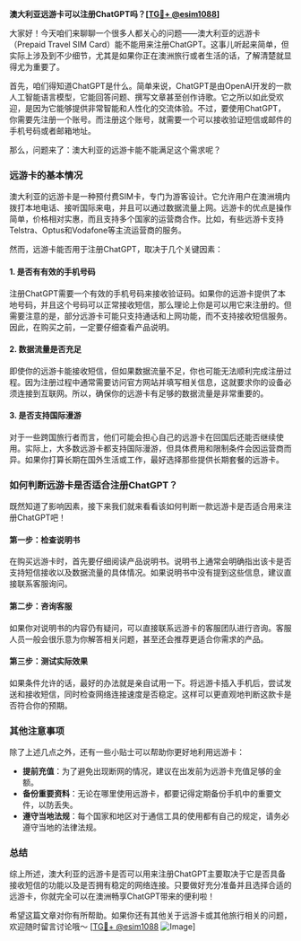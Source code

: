 **澳大利亚远游卡可以注册ChatGPT吗？[[TG💪+ @esim1088](https://t.me/s/esim1088)]**

大家好！今天咱们来聊聊一个很多人都关心的问题——澳大利亚的远游卡（Prepaid Travel SIM Card）能不能用来注册ChatGPT。这事儿听起来简单，但实际上涉及到不少细节，尤其是如果你正在澳洲旅行或者生活的话，了解清楚就显得尤为重要了。

首先，咱们得知道ChatGPT是什么。简单来说，ChatGPT是由OpenAI开发的一款人工智能语言模型，它能回答问题、撰写文章甚至创作诗歌。它之所以如此受欢迎，是因为它能够提供非常智能和人性化的交流体验。不过，要使用ChatGPT，你需要先注册一个账号。而注册这个账号，就需要一个可以接收验证短信或邮件的手机号码或者邮箱地址。

那么，问题来了：澳大利亚的远游卡能不能满足这个需求呢？

### **远游卡的基本情况**
澳大利亚的远游卡是一种预付费SIM卡，专门为游客设计。它允许用户在澳洲境内拨打本地电话、接听国际来电，并且可以通过数据流量上网。远游卡的优点是操作简单，价格相对实惠，而且支持多个国家的运营商合作。比如，有些远游卡支持Telstra、Optus和Vodafone等主流运营商的服务。

然而，远游卡能否用于注册ChatGPT，取决于几个关键因素：

#### **1. 是否有有效的手机号码**
注册ChatGPT需要一个有效的手机号码来接收验证码。如果你的远游卡提供了本地号码，并且这个号码可以正常接收短信，那么理论上你是可以用它来注册的。但需要注意的是，部分远游卡可能只支持通话和上网功能，而不支持接收短信服务。因此，在购买之前，一定要仔细查看产品说明。

#### **2. 数据流量是否充足**
即使你的远游卡能接收短信，但如果数据流量不足，你也可能无法顺利完成注册过程。因为注册过程中通常需要访问官方网站并填写相关信息，这就要求你的设备必须连接到互联网。所以，确保你的远游卡有足够的数据流量是非常重要的。

#### **3. 是否支持国际漫游**
对于一些跨国旅行者而言，他们可能会担心自己的远游卡在回国后还能否继续使用。实际上，大多数远游卡都支持国际漫游，但具体费用和限制条件会因运营商而异。如果你打算长期在国外生活或工作，最好选择那些提供长期套餐的远游卡。

### **如何判断远游卡是否适合注册ChatGPT？**

既然知道了影响因素，接下来我们就来看看该如何判断一款远游卡是否适合用来注册ChatGPT吧！

#### **第一步：检查说明书**
在购买远游卡时，首先要仔细阅读产品说明书。说明书上通常会明确指出该卡是否支持短信接收以及数据流量的具体情况。如果说明书中没有提到这些信息，建议直接联系客服询问。

#### **第二步：咨询客服**
如果你对说明书的内容仍有疑问，可以直接联系远游卡的客服团队进行咨询。客服人员一般会很乐意为你解答相关问题，甚至还会推荐更适合你需求的产品。

#### **第三步：测试实际效果**
如果条件允许的话，最好的办法就是亲自试用一下。将远游卡插入手机后，尝试发送和接收短信，同时检查网络连接速度是否稳定。这样可以更直观地判断这款卡是否符合你的预期。

### **其他注意事项**

除了上述几点之外，还有一些小贴士可以帮助你更好地利用远游卡：

- **提前充值**：为了避免出现断网的情况，建议在出发前为远游卡充值足够的金额。
- **备份重要资料**：无论在哪里使用远游卡，都要记得定期备份手机中的重要文件，以防丢失。
- **遵守当地法规**：每个国家和地区对于通信工具的使用都有自己的规定，请务必遵守当地的法律法规。

### **总结**

综上所述，澳大利亚的远游卡是否可以用来注册ChatGPT主要取决于它是否具备接收短信的功能以及是否拥有稳定的网络连接。只要做好充分准备并且选择合适的远游卡，你就完全可以在澳洲畅享ChatGPT带来的便利啦！

希望这篇文章对你有所帮助。如果你还有其他关于远游卡或其他旅行相关的问题，欢迎随时留言讨论哦～ [[TG💪+ @esim1088](https://t.me/s/esim1088) ![Image](https://i.postimg.cc/4NQfJmqS/Snipaste-2025-05-13-00-14-12.png)]